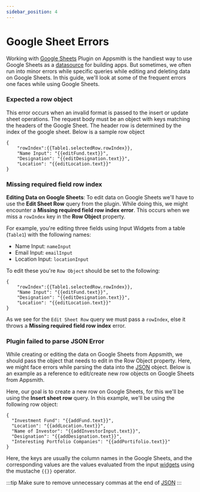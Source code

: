 ```yaml
---
sidebar_position: 4
---
```


# Google Sheet Errors

Working with [Google Sheets](https://www.google.com/sheets/about/) Plugin on Appsmith is the handiest way to use Google Sheets as a [datasource](../../../data/datasource-reference/) for building apps. But sometimes, we often run into minor errors while specific queries while editing and deleting data on Google Sheets. In this guide, we'll look at some of the frequent errors one faces while using Google Sheets.

### Expected a row object

This error occurs when an invalid format is passed to the insert or update sheet operations. The request body must be an object with keys matching the headers of the Google Sheet. The header row is determined by the index of the google sheet. Below is a sample row object

```
{
	"rowIndex":{{Table1.selectedRow.rowIndex}},
	"Name Input": "{{editFund.text}}",
	"Designation": "{{editDesignation.text}}",
	"Location": "{{editLocation.text}}"
}
```

### **Missing required field row index**

**Editing Data on Google Sheets**: To edit data on Google Sheets we'll have to use the **Edit Sheet Row** query from the plugin. While doing this, we might encounter a **Missing required field row index** **error**. This occurs when we miss a `rowIndex` key in the **Row Object** property.

For example, you're editing three fields using Input Widgets from a table (`Table1`) with the following names:

* Name Input: `nameInput`
* Email Input: `emailInput`
* Location Input: `locationInput`

To edit these you're `Row Object` should be set to the following:

```
{
	"rowIndex":{{Table1.selectedRow.rowIndex}},
	"Name Input": "{{editFund.text}}",
	"Designation": "{{editDesignation.text}}",
	"Location": "{{editLocation.text}}"
}
```

As we see for the `Edit Sheet Row` query we must pass a `rowIndex`, else it throws a **Missing required field row index** error.

### Plugin failed to parse JSON Error

While creating or editing the data on Google Sheets from Appsmith, we should pass the object that needs to edit in the Row Object property. Here, we might face errors while parsing the data into the [JSON](https://www.w3schools.com/whatis/whatis\_json.asp) object. Below is an example as a reference to edit/create new row objects on Google Sheets from Appsmith.

Here, our goal is to create a new row on Google Sheets, for this we'll be using the **Insert sheet row** query. In this example, we'll be using the following row object:

```
{
  "Investment Fund": "{{addFund.text}}",
  "Location": "{{addLocation.text}}",
  "Name of Investor": "{{addInvestorInput.text}}",
  "Designation": "{{addDesignation.text}}",
  "Interesting Portfolio Companies": "{{addPortifolio.text}}"
}
```

Here, the keys are usually the column names in the Google Sheets, and the corresponding values are the values evaluated from the input [widgets](../../../reference/widgets/) using the mustache `{{}}` operator.

:::tip
Make sure to remove unnecessary commas at the end of [JSON](https://www.w3schools.com/whatis/whatis\_json.asp)
:::
